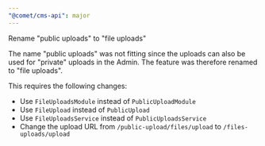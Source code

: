 ```yaml
---
"@comet/cms-api": major
---
```


Rename "public uploads" to "file uploads"

The name "public uploads" was not fitting since the uploads can also be used for "private" uploads in the Admin.
The feature was therefore renamed to "file uploads".

This requires the following changes:

-   Use `FileUploadsModule` instead of `PublicUploadModule`
-   Use `FileUpload` instead of `PublicUpload`
-   Use `FileUploadsService` instead of `PublicUploadsService`
-   Change the upload URL from `/public-upload/files/upload` to `/files-uploads/upload`
